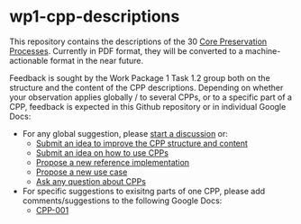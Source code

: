 # wp1-cpp-descriptions
This repository contains the descriptions of the 30 [Core Preservation Processes](https://zenodo.org/records/16992452). Currently in PDF format, they will be converted to a machine-actionable format in the near future.

Feedback is sought by the Work Package 1 Task 1.2 group both on the structure and the content of the CPP descriptions. Depending on whether your observation applies globally / to several CPPs, or to a specific part of a CPP, feedback is expected in this Github repository or in individual Google Docs:

- For any global suggestion, please [start a discussion](https://github.com/EOSC-EDEN/wp1-cpp-descriptions/discussions) or:
    - [Submit an idea to improve the CPP structure and content](https://github.com/EOSC-EDEN/wp1-cpp-descriptions/discussions/categories/ideas-on-cpp-structure-and-content)
    - [Submit an idea on how to use CPPs](https://github.com/EOSC-EDEN/wp1-cpp-descriptions/discussions/categories/ideas-on-cpp-usage)
    - [Propose a new reference implementation](https://github.com/EOSC-EDEN/wp1-cpp-descriptions/discussions/new?category=suggest-a-reference-implementation)
    - [Propose a new use case](https://github.com/EOSC-EDEN/wp1-cpp-descriptions/discussions/categories/suggest-a-use-case)
    - [Ask any question about CPPs](https://github.com/EOSC-EDEN/wp1-cpp-descriptions/discussions/categories/q-a)
- For specific suggestions to exisitng parts of one CPP, please add comments/suggestions to the following Google Docs:
    - [CPP-001](https://docs.google.com/document/d/1yt5EsZRo_iwiJ1WpZStNRhFLSFCFW2Sj/edit#heading=h.ws648dduj83)
